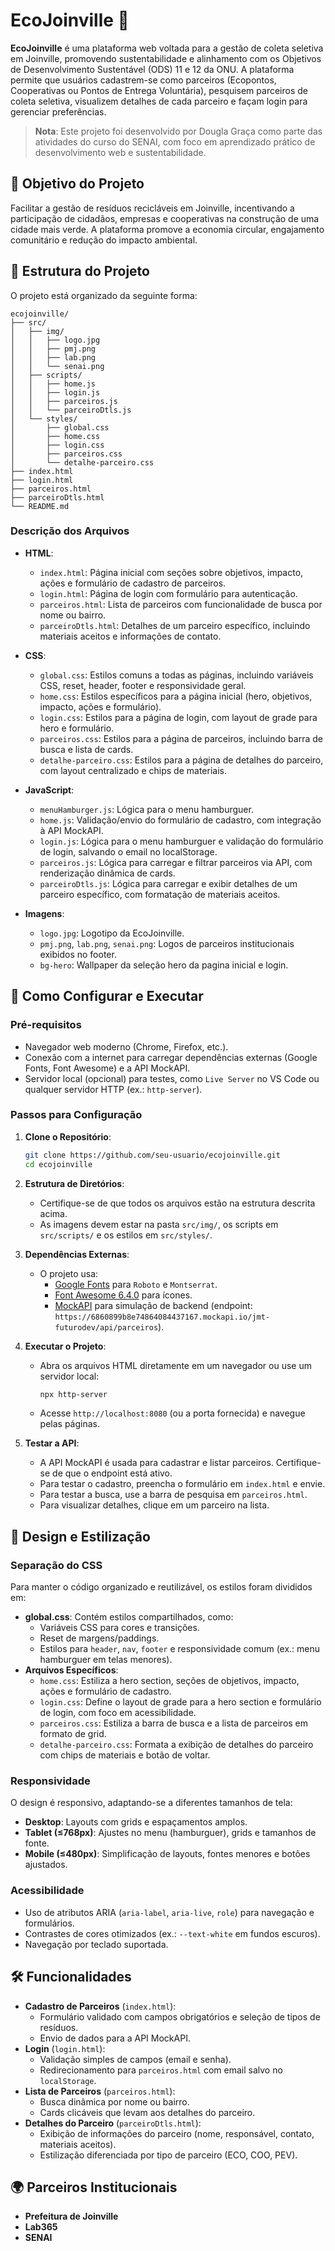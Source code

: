 
# EcoJoinville 🌱

**EcoJoinville** é uma plataforma web voltada para a gestão de coleta seletiva em Joinville, promovendo sustentabilidade e alinhamento com os Objetivos de Desenvolvimento Sustentável (ODS) 11 e 12 da ONU. A plataforma permite que usuários cadastrem-se como parceiros (Ecopontos, Cooperativas ou Pontos de Entrega Voluntária), pesquisem parceiros de coleta seletiva, visualizem detalhes de cada parceiro e façam login para gerenciar preferências.

> **Nota**: Este projeto foi desenvolvido por Dougla Graça como parte das atividades do curso do SENAI, com foco em aprendizado prático de desenvolvimento web e sustentabilidade.

## 🎯 Objetivo do Projeto

Facilitar a gestão de resíduos recicláveis em Joinville, incentivando a participação de cidadãos, empresas e cooperativas na construção de uma cidade mais verde. A plataforma promove a economia circular, engajamento comunitário e redução do impacto ambiental.

## 📂 Estrutura do Projeto

O projeto está organizado da seguinte forma:

```
ecojoinville/
├── src/
│   ├── img/
│   │   ├── logo.jpg
│   │   ├── pmj.png
│   │   ├── lab.png
│   │   └── senai.png
│   ├── scripts/
│   │   ├── home.js
│   │   ├── login.js
│   │   ├── parceiros.js
│   │   └── parceiroDtls.js
│   └── styles/
│       ├── global.css
│       ├── home.css
│       ├── login.css
│       ├── parceiros.css
│       └── detalhe-parceiro.css
├── index.html
├── login.html
├── parceiros.html
├── parceiroDtls.html
└── README.md
```

### Descrição dos Arquivos

- **HTML**:
  - `index.html`: Página inicial com seções sobre objetivos, impacto, ações e formulário de cadastro de parceiros.
  - `login.html`: Página de login com formulário para autenticação.
  - `parceiros.html`: Lista de parceiros com funcionalidade de busca por nome ou bairro.
  - `parceiroDtls.html`: Detalhes de um parceiro específico, incluindo materiais aceitos e informações de contato.

- **CSS**:
  - `global.css`: Estilos comuns a todas as páginas, incluindo variáveis CSS, reset, header, footer e responsividade geral.
  - `home.css`: Estilos específicos para a página inicial (hero, objetivos, impacto, ações e formulário).
  - `login.css`: Estilos para a página de login, com layout de grade para hero e formulário.
  - `parceiros.css`: Estilos para a página de parceiros, incluindo barra de busca e lista de cards.
  - `detalhe-parceiro.css`: Estilos para a página de detalhes do parceiro, com layout centralizado e chips de materiais.

- **JavaScript**:
  - `menuHamburger.js`: Lógica para o menu hamburguer.
  - `home.js`: Validação/envio do formulário de cadastro, com integração à API MockAPI.
  - `login.js`: Lógica para o menu hamburguer e validação do formulário de login, salvando o email no localStorage.
  - `parceiros.js`: Lógica para carregar e filtrar parceiros via API, com renderização dinâmica de cards.
  - `parceiroDtls.js`: Lógica para carregar e exibir detalhes de um parceiro específico, com formatação de materiais aceitos.

- **Imagens**:
  - `logo.jpg`: Logotipo da EcoJoinville.
  - `pmj.png`, `lab.png`, `senai.png`: Logos de parceiros institucionais exibidos no footer.
  - `bg-hero`: Wallpaper da seleção hero da pagina inicial e login.

## 🚀 Como Configurar e Executar

### Pré-requisitos
- Navegador web moderno (Chrome, Firefox, etc.).
- Conexão com a internet para carregar dependências externas (Google Fonts, Font Awesome) e a API MockAPI.
- Servidor local (opcional) para testes, como `Live Server` no VS Code ou qualquer servidor HTTP (ex.: `http-server`).

### Passos para Configuração

1. **Clone o Repositório**:
   ```bash
   git clone https://github.com/seu-usuario/ecojoinville.git
   cd ecojoinville
   ```

2. **Estrutura de Diretórios**:
   - Certifique-se de que todos os arquivos estão na estrutura descrita acima.
   - As imagens devem estar na pasta `src/img/`, os scripts em `src/scripts/` e os estilos em `src/styles/`.

3. **Dependências Externas**:
   - O projeto usa:
     - [Google Fonts](https://fonts.google.com/) para `Roboto` e `Montserrat`.
     - [Font Awesome 6.4.0](https://cdnjs.com/libraries/font-awesome) para ícones.
     - [MockAPI](https://mockapi.io/) para simulação de backend (endpoint: `https://6860899b8e74864084437167.mockapi.io/jmt-futurodev/api/parceiros`).

4. **Executar o Projeto**:
   - Abra os arquivos HTML diretamente em um navegador ou use um servidor local:
     ```bash
     npx http-server
     ```
   - Acesse `http://localhost:8080` (ou a porta fornecida) e navegue pelas páginas.

5. **Testar a API**:
   - A API MockAPI é usada para cadastrar e listar parceiros. Certifique-se de que o endpoint está ativo.
   - Para testar o cadastro, preencha o formulário em `index.html` e envie.
   - Para testar a busca, use a barra de pesquisa em `parceiros.html`.
   - Para visualizar detalhes, clique em um parceiro na lista.

## 🎨 Design e Estilização

### Separação do CSS
Para manter o código organizado e reutilizável, os estilos foram divididos em:

- **global.css**: Contém estilos compartilhados, como:
  - Variáveis CSS para cores e transições.
  - Reset de margens/paddings.
  - Estilos para `header`, `nav`, `footer` e responsividade comum (ex.: menu hamburguer em telas menores).
- **Arquivos Específicos**:
  - `home.css`: Estiliza a hero section, seções de objetivos, impacto, ações e formulário de cadastro.
  - `login.css`: Define o layout de grade para a hero section e formulário de login, com foco em acessibilidade.
  - `parceiros.css`: Estiliza a barra de busca e a lista de parceiros em formato de grid.
  - `detalhe-parceiro.css`: Formata a exibição de detalhes do parceiro com chips de materiais e botão de voltar.

### Responsividade
O design é responsivo, adaptando-se a diferentes tamanhos de tela:
- **Desktop**: Layouts com grids e espaçamentos amplos.
- **Tablet (≤768px)**: Ajustes no menu (hamburguer), grids e tamanhos de fonte.
- **Mobile (≤480px)**: Simplificação de layouts, fontes menores e botões ajustados.

### Acessibilidade
- Uso de atributos ARIA (`aria-label`, `aria-live`, `role`) para navegação e formulários.
- Contrastes de cores otimizados (ex.: `--text-white` em fundos escuros).
- Navegação por teclado suportada.

## 🛠️ Funcionalidades

- **Cadastro de Parceiros** (`index.html`):
  - Formulário validado com campos obrigatórios e seleção de tipos de resíduos.
  - Envio de dados para a API MockAPI.
- **Login** (`login.html`):
  - Validação simples de campos (email e senha).
  - Redirecionamento para `parceiros.html` com email salvo no `localStorage`.
- **Lista de Parceiros** (`parceiros.html`):
  - Busca dinâmica por nome ou bairro.
  - Cards clicáveis que levam aos detalhes do parceiro.
- **Detalhes do Parceiro** (`parceiroDtls.html`):
  - Exibição de informações do parceiro (nome, responsável, contato, materiais aceitos).
  - Estilização diferenciada por tipo de parceiro (ECO, COO, PEV).


## 🌍 Parceiros Institucionais

- **Prefeitura de Joinville**
- **Lab365**
- **SENAI**
